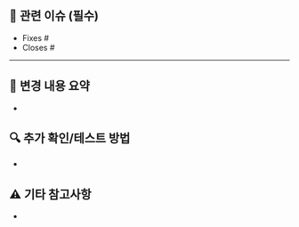 ## 📌 관련 이슈 (필수)
<!-- 닫히는 이슈 번호를 아래 형식으로 작성하세요 (여러 개 가능) -->
- Fixes #
- Closes #

---

## 📝 변경 내용 요약
-

## 🔍 추가 확인/테스트 방법
-

## ⚠️ 기타 참고사항
-
